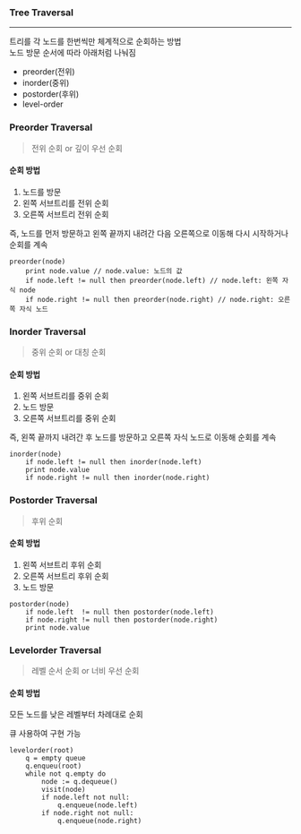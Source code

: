 ### Tree Traversal

---

트리를 각 노드를 한번씩만 체계적으로 순회하는 방법<br/>
노드 방문 순서에 따라 아래처럼 나눠짐<br>

- preorder(전위)
- inorder(중위)
- postorder(후위)
- level-order

### Preorder Traversal

> 전위 순회 or 깊이 우선 순회

#### 순회 방법

1. 노드를 방문
2. 왼쪽 서브트리를 전위 순회
3. 오른쪽 서브트리 전위 순회

즉, 노드를 먼저 방문하고 왼쪽 끝까지 내려간 다음 오른쪽으로 이동해 다시 시작하거나 순회를 계속

```
preorder(node)
    print node.value // node.value: 노드의 값
    if node.left != null then preorder(node.left) // node.left: 왼쪽 자식 node
    if node.right != null then preorder(node.right) // node.right: 오른쪽 자식 노드
```

### Inorder Traversal

> 중위 순회 or 대칭 순회

#### 순회 방법

1. 왼쪽 서브트리를 중위 순회
2. 노드 방문
3. 오른쪽 서브트리를 중위 순회

즉, 왼쪽 끝까지 내려간 후 노드를 방문하고 오른쪽 자식 노드로 이동해 순회를 계속

```
inorder(node)
    if node.left != null then inorder(node.left)
    print node.value
    if node.right != null then inorder(node.right)
```

### Postorder Traversal

> 후위 순회

#### 순회 방법

1. 왼쪽 서브트리 후위 순회
2. 오른쪽 서브트리 후위 순회
3. 노드 방문

```
postorder(node)
    if node.left  != null then postorder(node.left)
    if node.right != null then postorder(node.right)
    print node.value
```

### Levelorder Traversal

> 레벨 순서 순회 or 너비 우선 순회

#### 순회 방법

모든 노드를 낮은 레벨부터 차례대로 순회

큐 사용하여 구현 가능

```
levelorder(root)
    q = empty queue
    q.enqueu(root)
    while not q.empty do
        node := q.dequeue()
        visit(node)
        if node.left not null:
            q.enqueue(node.left)
        if node.right not null:
            q.enqueue(node.right)
```

